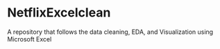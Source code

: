 # NetflixExcelclean
A repository that follows the data cleaning, EDA, and Visualization using Microsoft Excel
